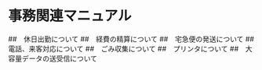 # 事務関連マニュアル
##　休日出勤について
##　経費の精算について
##　宅急便の発送について
##　電話、来客対応について
##　ごみ収集について
##　プリンタについて
##　大容量データの送受信について